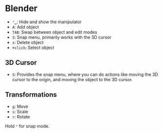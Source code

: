 # Blender

- `⌃␣`: Hide and show the manipulator
- `A`: Add object
- `TAB`: Swap between object and edit modes
- `S`: Snap menu, primarily works with the 3D cursor
- `x`: Delete object
- `⌘click`: Select object

## 3D Cursor

- `S`: Provides the snap menu, where you can do actions like moving the 3D cursor to the origin, and moving the object to the 3D cursor.
## Transformations

- `g`: Move
- `s`: Scale
- `r`: Rotate

Hold `⌃` for snap mode.
